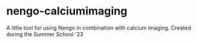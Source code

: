# nengo-calciumimaging
A little tool for using Nengo in combination with calcium imaging. Created during the Summer School '23
